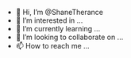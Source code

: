 - 👋 Hi, I’m @ShaneTherance
- 👀 I’m interested in ...
- 🌱 I’m currently learning ...
- 💞️ I’m looking to collaborate on ...
- 📫 How to reach me ...

<!---
ShaneTherance/ShaneTherance is a ✨ special ✨ repository because its `README.md` (this file) appears on your GitHub profile.
You can click the Preview link to take a look at your changes.
--->
